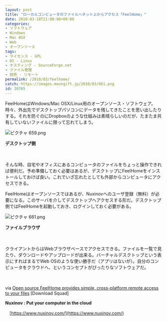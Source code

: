 ```yaml
---
layout: post
title: "ローカルコンピュータのファイルへネット上からアクセス「FeelHome」"
date: 2010-03-18T21:00:00+09:00
categories:
- ソフトウェア
- Windows
- Mac OSX
- Web
- オープンソース
tags: 
- ライセンス - GPL
- OS - Linux
- ホスティング - SourceForge.net
- ファイル管理
- 技術 - リモート
permalink: /2010/03/feelhome/
catch: https://images.moongift.jp/2010/03/661.png
id: 20765
---
```

FeelHomeはWindows/Mac OSX/Linux用のオープンソース・ソフトウェア。時々、外出先でデスクトップパソコンにデータを残してきたことを思い出したりする。それを防ぐのにDropboxのような仕組みは素晴らしいのだが、たまたま共有していないファイルに限って忘れてしまう。

  

![ピクチャ 659.png](https://images.moongift.jp/2010/03/659.png)  
  
**デスクトップ側**

  

　

  

そんな時、自宅やオフィスにあるコンピュータのファイルをちょっと操作できれば便利だ。予め準備しておく必要はあるが、デスクトップにFeelHomeをインストールしておけば良い。これでいざ忘れたとしても外部からコンピュータにアクセスできる。

  
<!--more-->

FeelHomeはオープンソースではあるが、Nuxinovへのユーザ登録（無料）が必要になる。このサーバを介してデスクトップへアクセスする形だ。デスクトップ側ではFeelHomeを起動しておき、ログインしておく必要がある。

  

![ピクチャ 661.png](https://images.moongift.jp/2010/03/661.png)  
  
**ファイルブラウザ**

  

　

  

クライアントからはWebブラウザベースでアクセスできる。ファイルを一覧で見たり、ダウンロードやアップロードが出来る。バーチャルデスクトップという表示にすればまるでWeb OSのような使い勝手だ（アプリはないが）。自分のコンピュータをクラウドへ、というコンセプトがぴったりなソフトウェアだ。

  

　

  

via [Open source FeelHome provides simple, cross-platform remote access to your files](http://www.downloadsquad.com/2010/03/10/open-source-feelhome-provides-simple-cross-platform-remote-acce/) [Download Squad]

  

**Nuxinov : Put your computer in the cloud**  
  
　[https://www.nuxinov.com/](https://www.nuxinov.com/)

  
